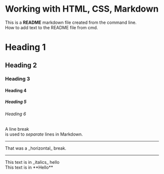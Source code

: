 # Working with HTML, CSS, Markdown

This is a **README** markdown file created from the command line. <br>
How to add text to the README file from cmd.
# Heading 1
## Heading 2
### Heading 3
#### Heading 4
##### Heading 5
###### Heading 6

A line break <br> is used to _separate_ lines in Markdown.
<hr>
That was a _horizontal_ break.
<hr>
This text is in _italics_ hello <br>
This text is in **Hello**
